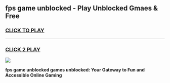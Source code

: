 
## fps game unblocked - Play Unblocked Gmaes & Free
<h3>
<a href="https://news.freeplayer.one?title=fps_game_unblocked&ref=23F">CLICK TO PLAY</a></h3>
<hr>

<h3>
<a href="https://news.freeplayer.one?title=fps_game_unblocked&ref=23F">CLICK 2 PLAY</a>
  
</h3>

<a href="https://news.freeplayer.one?title=fps_game_unblocked&ref=23F/"><img src="https://clearcache.store/games.png"></a>


**fps game unblocked games unblocked: Your Gateway to Fun and Accessible Online Gaming**
